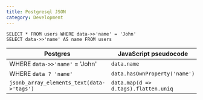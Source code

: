 ```yaml
---
title: Postgresql JSON
category: Development
---
```


```
SELECT * FROM users WHERE data->>'name' = 'John'
SELECT data->>'name' AS name FROM users
```

| Postgres | JavaScript pseudocode |
| ---- | ---- |
| WHERE `data->>'name'` = 'John' | `data.name` |
| WHERE `data ? 'name'`          | `data.hasOwnProperty('name')` |
| `jsonb_array_elements_text(data->'tags')`          | `data.map(d => d.tags).flatten.uniq` |

